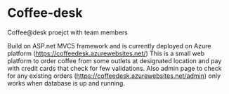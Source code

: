 # Coffee-desk
Coffee@desk proejct with team members

Build on ASP.net MVC5 framework and is currently deployed on Azure platform (https://coffeedesk.azurewebsites.net/)
This is a small web platform to order coffee from some outlets at designated location and pay with credit cards that check for few validations.
Also admin page to check for any existing orders (https://coffeedesk.azurewebsites.net/admin) only works when database is up and running.